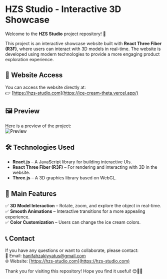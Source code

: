 # HZS Studio - Interactive 3D Showcase

Welcome to the **HZS Studio** project repository! 🚀

This project is an interactive showcase website built with **React Three Fiber (R3F)**, where users can interact with 3D models in real-time. The website is developed using modern technologies to provide a more engaging product exploration experience.

## 🔗 Website Access

You can access the website directly at:  
👉 [https://hzs-studio.com](https://ice-cream-theta.vercel.app/)

## 🖼️ Preview

Here is a preview of the project:  
![Preview](https://hzs-studio.vercel.app/porto/eskrim.webp)

## 🛠️ Technologies Used

- **React.js** – A JavaScript library for building interactive UIs.  
- **React Three Fiber (R3F)** – For rendering and interacting with 3D in the website.  
- **Three.js** – A 3D graphics library based on WebGL.

## 📌 Main Features

✅ **3D Model Interaction** – Rotate, zoom, and explore the object in real-time.  
✅ **Smooth Animations** – Interactive transitions for a more appealing experience.  
✅ **Color Customization** – Users can change the ice cream colors.

## 📞 Contact

If you have any questions or want to collaborate, please contact:  
📧 Email: hanifahzakiyyatus@gmail.com  
🌐 Website: [https://hzs-studio.com](https://hzs-studio.com)

Thank you for visiting this repository! Hope you find it useful! 😊🎨🚀

